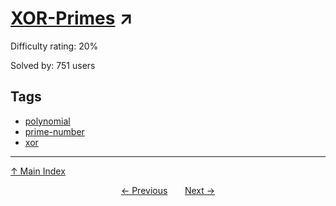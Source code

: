 # [XOR-Primes](https://projecteuler.net/problem=810) ↗️

Difficulty rating: 20%

Solved by: 751 users
## Tags

- [polynomial](../tags/polynomial.md)
- [prime-number](../tags/prime-number.md)
- [xor](../tags/xor.md)



---

[↑ Main Index](../README.md)


<div align=center><a href='809.md'>← Previous</a> &nbsp;&nbsp; &nbsp;&nbsp;  <a href='811.md'>Next →</a></div>

